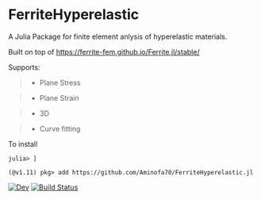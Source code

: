 # FerriteHyperelastic

A Julia Package for finite element anlysis of hyperelastic materials.

Built on top of https://ferrite-fem.github.io/Ferrite.jl/stable/

Supports:

> * Plane Stress

> * Plane Strain

> * 3D

> * Curve fitting

To install

```
julia> ]

(@v1.11) pkg> add https://github.com/Aminofa70/FerriteHyperelastic.jl
````

<!-- [![Stable](https://img.shields.io/badge/docs-stable-blue.svg)](https://Aminofa70.github.io/FerriteHyperelastic.jl/stable/) -->
[![Dev](https://img.shields.io/badge/docs-dev-blue.svg)](https://Aminofa70.github.io/FerriteHyperelastic.jl/dev/)
[![Build Status](https://github.com/Aminofa70/FerriteHyperelastic.jl/actions/workflows/CI.yml/badge.svg?branch=main)](https://github.com/Aminofa70/FerriteHyperelastic.jl/actions/workflows/CI.yml?query=branch%3Amain)